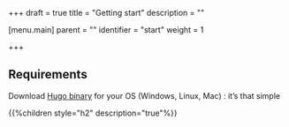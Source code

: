 +++
draft = true
title = "Getting start"
description = ""

[menu.main]
parent = ""
identifier = "start"
weight = 1

+++

## Requirements

Download [Hugo binary](https://gohugo.io/overview/installing/) for your OS (Windows, Linux, Mac) : it’s that simple

{{%children style="h2" description="true"%}}
